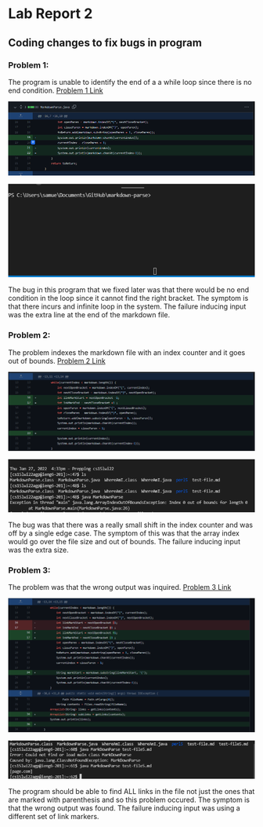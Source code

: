 # Lab Report 2
## Coding changes to fix bugs in program

### Problem 1:

The program is unable to identify the end of a a while loop since there is no end condition.
[Problem 1 Link](test-file.md)

![Image](images/p1solution.PNG)

![Image](images/p1output.PNG)

The bug in this program that we fixed later was that there would be no end condition in the loop since it cannot find the right bracket. The symptom is that there incurs and infinite loop in the system. The failure inducing input was the extra line at the end of the markdown file.

### Problem 2:

The problem indexes the markdown file with an index counter and it goes out of bounds.
[Problem 2 Link](test-file2.md)

![Image](images/p2solution.PNG)

![Image](images/p2output.PNG)

The bug was that there was a really small shift in the index counter and was off by a single edge case. The symptom of this was that the array index would go over the file size and out of bounds. The failure inducing input was the extra size.

### Problem 3:

The problem was that the wrong output was inquired. 
[Problem 3 Link](test-file5.md)

![Image](images/p3solution.PNG)

![Image](images/p3output.PNG)

The program should be able to find ALL links in the file not just the ones that are marked with parenthesis and so this problem occured. The symptom is that the wrong output was found. The failure inducing input was using a different set of link markers.


